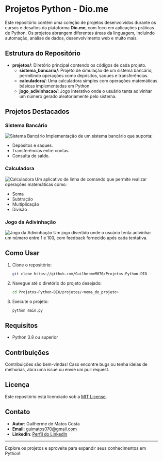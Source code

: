# Projetos Python - Dio.me

Este repositório contém uma coleção de projetos desenvolvidos durante os cursos e desafios da plataforma **Dio.me**, com foco em aplicações práticas de Python. Os projetos abrangem diferentes áreas da linguagem, incluindo automação, análise de dados, desenvolvimento web e muito mais.

## Estrutura do Repositório

- **projetos/**: Diretório principal contendo os códigos de cada projeto.
  - **sistema_bancario/**: Projeto de simulação de um sistema bancário, permitindo operações como depósitos, saques e transferências.
  - **calculadora/**: Uma calculadora simples com operações matemáticas básicas implementadas em Python.
  - **jogo_adivinhacao/**: Jogo interativo onde o usuário tenta adivinhar um número gerado aleatoriamente pelo sistema.

## Projetos Destacados

### Sistema Bancário
![Sistema Bancário](https://via.placeholder.com/600x300?text=Sistema+Banc%C3%A1rio)
Implementação de um sistema bancário que suporta:
- Depósitos e saques.
- Transferências entre contas.
- Consulta de saldo.

### Calculadora
![Calculadora](https://via.placeholder.com/600x300?text=Calculadora)
Um aplicativo de linha de comando que permite realizar operações matemáticas como:
- Soma
- Subtração
- Multiplicação
- Divisão

### Jogo da Adivinhação
![Jogo da Adivinhação](https://via.placeholder.com/600x300?text=Jogo+da+Adivinha%C3%A7%C3%A3o)
Um jogo divertido onde o usuário tenta adivinhar um número entre 1 e 100, com feedback fornecido após cada tentativa.

## Como Usar

1. Clone o repositório:
   ```bash
   git clone https://github.com/GuilhermeM070/Projetos-Python-DIO
   ```

2. Navegue até o diretório do projeto desejado:
   ```bash
   cd Projetos-Python-DIO/projetos/<nome_do_projeto>
   ```

3. Execute o projeto:
   ```bash
   python main.py
   ```

## Requisitos

- Python 3.8 ou superior

## Contribuições

Contribuições são bem-vindas! Caso encontre bugs ou tenha ideias de melhorias, abra uma issue ou envie um pull request.

## Licença

Este repositório está licenciado sob a [MIT License](LICENSE).

## Contato

- **Autor**: Guilherme de Matos Costa
- **Email**: guimatos070@gmail.com
- **LinkedIn**: [Perfil do LinkedIn](https://www.linkedin.com/in/guilherme-matos-413400200)

---

Explore os projetos e aproveite para expandir seus conhecimentos em Python!
